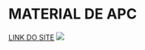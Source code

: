 # MATERIAL DE APC

[LINK DO SITE](https://github.com/carlacastanho/Material-de-APC)
![](assetssite.jpeg)
